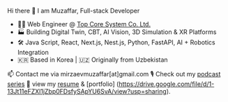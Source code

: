 Hi there 👋 I am Muzaffar, Full-stack Developer

- 👨‍💻 Web Engineer @ [Top Core System Co. Ltd.](https://topcore.co.kr/)
- 🏭 Building Digital Twin, CBT, AI Vision, 3D Simulation & XR Platforms
- 🛠 Java Script, React, Next.js, Nest.js, Python, FastAPI, AI + Robotics Integration
- 🇰🇷 Based in Korea | 🇺🇿 Originally from Uzbekistan

📫 Contact me via mirzaevmuzaffar[at]gmail.com
🎙️ Check out my [podcast series](https://www.youtube.com/@mirzaev_muzaffar)
💼 view my [resume](https://gist.github.com/mmp17/c9adde8a3e1d613b1127b6059d8938c6) & [portfolio] (https://drive.google.com/file/d/1-13Jt11eFZXl1jZbp0FDsfySApYU6SvA/view?usp=sharing).
